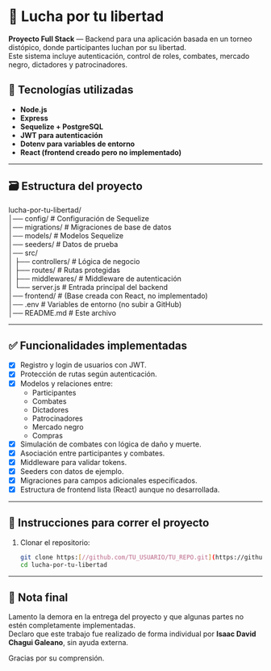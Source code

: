 # 🥊 Lucha por tu libertad

**Proyecto Full Stack** — Backend para una aplicación basada en un torneo distópico, donde participantes luchan por su libertad.  
Este sistema incluye autenticación, control de roles, combates, mercado negro, dictadores y patrocinadores.

## 🧩 Tecnologías utilizadas

- **Node.js**
- **Express**
- **Sequelize + PostgreSQL**
- **JWT para autenticación**
- **Dotenv para variables de entorno**
- **React (frontend creado pero no implementado)**

---

## 🗃️ Estructura del proyecto

lucha-por-tu-libertad/  
│── config/                 # Configuración de Sequelize  
│── migrations/             # Migraciones de base de datos  
│── models/                 # Modelos Sequelize  
│── seeders/                # Datos de prueba  
│── src/  
│   ├── controllers/        # Lógica de negocio  
│   ├── routes/             # Rutas protegidas  
│   ├── middlewares/        # Middleware de autenticación  
│   └── server.js           # Entrada principal del backend  
│── frontend/               # (Base creada con React, no implementado)  
│── .env                    # Variables de entorno (no subir a GitHub)  
│── README.md               # Este archivo

---

## ✅ Funcionalidades implementadas

- [x] Registro y login de usuarios con JWT.
- [x] Protección de rutas según autenticación.
- [x] Modelos y relaciones entre:
  - Participantes
  - Combates
  - Dictadores
  - Patrocinadores
  - Mercado negro
  - Compras
- [x] Simulación de combates con lógica de daño y muerte.
- [x] Asociación entre participantes y combates.
- [x] Middleware para validar tokens.
- [x] Seeders con datos de ejemplo.
- [x] Migraciones para campos adicionales especificados.
- [x] Estructura de frontend lista (React) aunque no desarrollada.

---

## 🚀 Instrucciones para correr el proyecto

1. Clonar el repositorio:
   ```bash
   git clone https:[//github.com/TU_USUARIO/TU_REPO.git](https://github.com/CHAGUI412/Parcial-Ing-Web)
   cd lucha-por-tu-libertad
---

## 📌 Nota final

Lamento la demora en la entrega del proyecto y que algunas partes no estén completamente implementadas.  
Declaro que este trabajo fue realizado de forma individual por **Isaac David Chagui Galeano**, sin ayuda externa.

Gracias por su comprensión.
